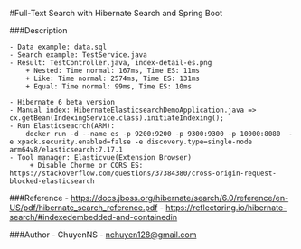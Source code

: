 #Full-Text Search with Hibernate Search and Spring Boot

###Description

    - Data example: data.sql
    - Search example: TestService.java
    - Result: TestController.java, index-detail-es.png
        + Nested: Time normal: 167ms, Time ES: 11ms
        + Like: Time normal: 2574ms, Time ES: 131ms
        + Equal: Time normal: 99ms, Time ES: 10ms
        
    - Hibernate 6 beta version
    - Manual index: HibernateElasticsearchDemoApplication.java => cx.getBean(IndexingService.class).initiateIndexing();
    - Run Elasticseacrch(ARM): 
        docker run -d --name es -p 9200:9200 -p 9300:9300 -p 10000:8080  -e xpack.security.enabled=false -e discovery.type=single-node arm64v8/elasticsearch:7.17.1
    - Tool manager: Elasticvue(Extension Browser)
         + Disable Chorme or CORS ES: https://stackoverflow.com/questions/37384380/cross-origin-request-blocked-elasticsearch

###Reference
    - https://docs.jboss.org/hibernate/search/6.0/reference/en-US/pdf/hibernate_search_reference.pdf
    - https://reflectoring.io/hibernate-search/#indexedembedded-and-containedin

###Author
    - ChuyenNS
    - nchuyen128@gmail.com
